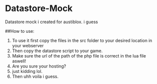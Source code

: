 # Datastore-Mock
Datastore mock i created for austiblox. i guess


##How to use:
1. To use it first copy the files in the src folder to your desired location in your webserver
2. Then copy the datastore script to your game.
3. Make sure the url of the path of the php file is correct in the lua file aswell!
4. Are you sure your hosting?
5. just kidding lol.
6. Then uhh voila i guess.
